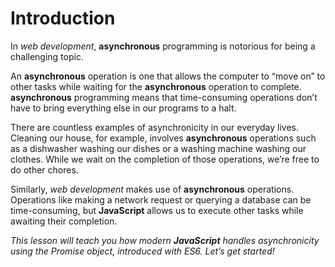 # **Introduction**

In *web development*, **asynchronous** programming is notorious for being a challenging topic.

An **asynchronous** operation is one that allows the computer to “move on” to other tasks while waiting for the **asynchronous** operation to complete. **asynchronous** programming means that time-consuming operations don’t have to bring everything else in our programs to a halt.

There are countless examples of asynchronicity in our everyday lives. Cleaning our house, for example, involves **asynchronous** operations such as a dishwasher washing our dishes or a washing machine washing our clothes. While we wait on the completion of those operations, we’re free to do other chores.

Similarly, *web development* makes use of **asynchronous** operations. Operations like making a network request or querying a database can be time-consuming, but **JavaScript** allows us to execute other tasks while awaiting their completion.

*This lesson will teach you how modern **JavaScript** handles asynchronicity using the Promise object, introduced with ES6. Let’s get started!*

